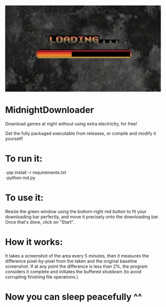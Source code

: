 ![logo](logo.png)
# MidnightDownloader
Download games at night without using extra electricity, for free!

Get the fully packaged executable from releases, or compile and modify it yourself!

# To run it:
-pip install -r requirements.txt <br>
-python md.py

# To use it:
Resize the green window using the bottom-right red button to fit your downloading bar perfectly, and move it precisely onto the downloading bar. Once that's done, click on "Start".

# How it works:
It takes a screenshot of the area every 5 minutes, then it measures the difference pixel-by-pixel from the taken and the original baseline screenshot. If at any point the difference is less than 2%, the program considers it complete and initiates the buffered shutdown (to avoid corrupting finishing file operations.)
# Now you can sleep peacefully ^^
